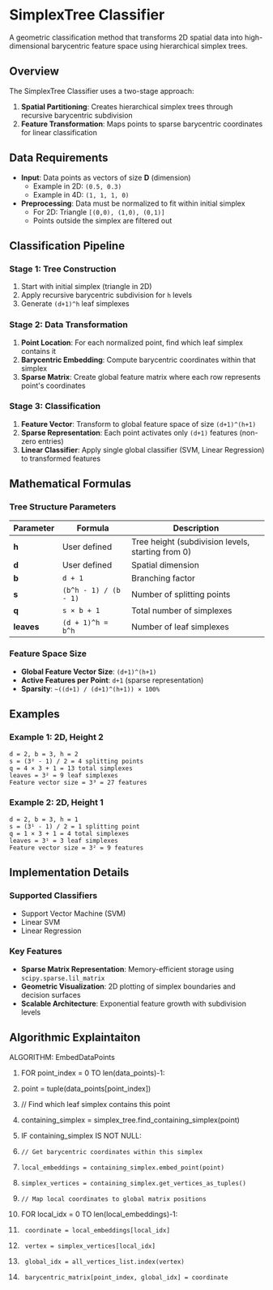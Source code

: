 # SimplexTree Classifier

A geometric classification method that transforms 2D spatial data into high-dimensional barycentric feature space using hierarchical simplex trees.

## Overview

The SimplexTree Classifier uses a two-stage approach:
1. **Spatial Partitioning**: Creates hierarchical simplex trees through recursive barycentric subdivision
2. **Feature Transformation**: Maps points to sparse barycentric coordinates for linear classification

## Data Requirements

- **Input**: Data points as vectors of size **D** (dimension)
  - Example in 2D: `(0.5, 0.3)`
  - Example in 4D: `(1, 1, 1, 0)`
- **Preprocessing**: Data must be normalized to fit within initial simplex
  - For 2D: Triangle `[(0,0), (1,0), (0,1)]`
  - Points outside the simplex are filtered out

## Classification Pipeline

### Stage 1: Tree Construction
1. Start with initial simplex (triangle in 2D)
2. Apply recursive barycentric subdivision for `h` levels
3. Generate `(d+1)^h` leaf simplexes

### Stage 2: Data Transformation
1. **Point Location**: For each normalized point, find which leaf simplex contains it
2. **Barycentric Embedding**: Compute barycentric coordinates within that simplex
3. **Sparse Matrix**: Create global feature matrix where each row represents point's coordinates

### Stage 3: Classification
1. **Feature Vector**: Transform to global feature space of size `(d+1)^(h+1)`
2. **Sparse Representation**: Each point activates only `(d+1)` features (non-zero entries)
3. **Linear Classifier**: Apply single global classifier (SVM, Linear Regression) to transformed features

## Mathematical Formulas

### Tree Structure Parameters
| Parameter | Formula | Description |
|-----------|---------|-------------|
| **h** | User defined | Tree height (subdivision levels, starting from 0) |
| **d** | User defined | Spatial dimension |
| **b** | `d + 1` | Branching factor |
| **s** | `(b^h - 1) / (b - 1)` | Number of splitting points |
| **q** | `s × b + 1` | Total number of simplexes |
| **leaves** | `(d + 1)^h = b^h` | Number of leaf simplexes |

### Feature Space Size
- **Global Feature Vector Size**: `(d+1)^(h+1)`
- **Active Features per Point**: `d+1` (sparse representation)
- **Sparsity**: `~((d+1) / (d+1)^(h+1)) × 100%`

## Examples

### Example 1: 2D, Height 2
```
d = 2, b = 3, h = 2
s = (3² - 1) / 2 = 4 splitting points
q = 4 × 3 + 1 = 13 total simplexes
leaves = 3² = 9 leaf simplexes
Feature vector size = 3³ = 27 features
```

### Example 2: 2D, Height 1
```
d = 2, b = 3, h = 1
s = (3¹ - 1) / 2 = 1 splitting point
q = 1 × 3 + 1 = 4 total simplexes
leaves = 3¹ = 3 leaf simplexes
Feature vector size = 3² = 9 features
```

## Implementation Details

### Supported Classifiers
- Support Vector Machine (SVM)
- Linear SVM
- Linear Regression

### Key Features
- **Sparse Matrix Representation**: Memory-efficient storage using `scipy.sparse.lil_matrix`
- **Geometric Visualization**: 2D plotting of simplex boundaries and decision surfaces
- **Scalable Architecture**: Exponential feature growth with subdivision levels

## Algorithmic Explaintaiton

ALGORITHM: EmbedDataPoints
1. FOR point_index = 0 TO len(data_points)-1:
2.   point = tuple(data_points[point_index])
   
3.   // Find which leaf simplex contains this point
4.   containing_simplex = simplex_tree.find_containing_simplex(point)
   
5.   IF containing_simplex IS NOT NULL:
6.     // Get barycentric coordinates within this simplex
7.     local_embeddings = containing_simplex.embed_point(point)
8.     simplex_vertices = containing_simplex.get_vertices_as_tuples()
     
9.     // Map local coordinates to global matrix positions
10.    FOR local_idx = 0 TO len(local_embeddings)-1:
11.      coordinate = local_embeddings[local_idx]
12.      vertex = simplex_vertices[local_idx]
13.      global_idx = all_vertices_list.index(vertex)
14.      barycentric_matrix[point_index, global_idx] = coordinate

## 